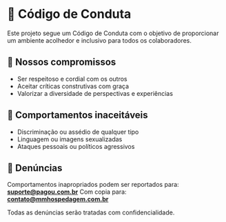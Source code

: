 # 📜 Código de Conduta

Este projeto segue um Código de Conduta com o objetivo de proporcionar um ambiente acolhedor e inclusivo para todos os colaboradores.

## 📌 Nossos compromissos

- Ser respeitoso e cordial com os outros
- Aceitar críticas construtivas com graça
- Valorizar a diversidade de perspectivas e experiências

## 🚫 Comportamentos inaceitáveis

- Discriminação ou assédio de qualquer tipo
- Linguagem ou imagens sexualizadas
- Ataques pessoais ou políticos agressivos

## 📣 Denúncias

Comportamentos inapropriados podem ser reportados para: **suporte@pagou.com.br**
Com copia para: **contato@mmhospedagem.com.br**

Todas as denúncias serão tratadas com confidencialidade.
